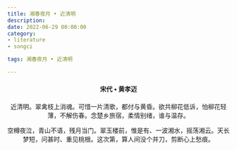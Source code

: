 ```yaml
---
title: 湘春夜月 • 近清明
description:
date: 2022-06-29 00:00:00
category:
- literature
- songci

tags: 湘春夜月 • 近清明

---
```


<div id="poem-author">
    宋代 • 黄孝迈
</div>
<div id="poem-body">
<p class="poem-paragraph">近清明。翠禽枝上消魂。可惜一片清歌，都付与黄昏。欲共柳花低诉，怕柳花轻薄，不解伤春。念楚乡旅宿，柔情别绪，谁与温存。</p>
<p class="poem-paragraph">空樽夜泣，青山不语，残月当门。翠玉楼前，惟是有、一波湘水，摇荡湘云。天长梦短，问甚时、重见桃根。这次第，算人间没个并刀，剪断心上愁痕。</p>

</div>

<style>

#poem-author {
    width: 100%;
    text-align: center;
    margin: 20px 0;
    font-weight: bold;
}
#poem-body {
    width: 100%;
    text-align: center;
}
.poem-paragraph {
    font-family: "仿宋"
}

</style>